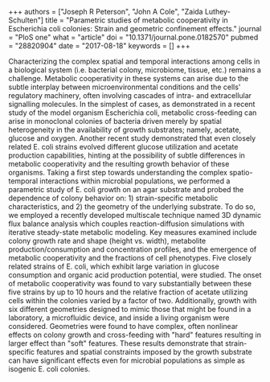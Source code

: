 +++
authors = ["Joseph R Peterson", "John A Cole", "Zaida Luthey-Schulten"]
title = "Parametric studies of metabolic cooperativity in Escherichia coli colonies: Strain and geometric confinement effects."
journal = "PloS one"
what = "article"
doi = "10.1371/journal.pone.0182570"
pubmed = "28820904"
date = "2017-08-18"
keywords = []
+++

Characterizing the complex spatial and temporal interactions among cells in a biological system (i.e. bacterial colony, microbiome, tissue, etc.) remains a challenge. Metabolic cooperativity in these systems can arise due to the subtle interplay between microenvironmental conditions and the cells' regulatory machinery, often involving cascades of intra- and extracellular signalling molecules. In the simplest of cases, as demonstrated in a recent study of the model organism Escherichia coli, metabolic cross-feeding can arise in monoclonal colonies of bacteria driven merely by spatial heterogeneity in the availability of growth substrates; namely, acetate, glucose and oxygen. Another recent study demonstrated that even closely related E. coli strains evolved different glucose utilization and acetate production capabilities, hinting at the possibility of subtle differences in metabolic cooperativity and the resulting growth behavior of these organisms. Taking a first step towards understanding the complex spatio-temporal interactions within microbial populations, we performed a parametric study of E. coli growth on an agar substrate and probed the dependence of colony behavior on: 1) strain-specific metabolic characteristics, and 2) the geometry of the underlying substrate. To do so, we employed a recently developed multiscale technique named 3D dynamic flux balance analysis which couples reaction-diffusion simulations with iterative steady-state metabolic modeling. Key measures examined include colony growth rate and shape (height vs. width), metabolite production/consumption and concentration profiles, and the emergence of metabolic cooperativity and the fractions of cell phenotypes. Five closely related strains of E. coli, which exhibit large variation in glucose consumption and organic acid production potential, were studied. The onset of metabolic cooperativity was found to vary substantially between these five strains by up to 10 hours and the relative fraction of acetate utilizing cells within the colonies varied by a factor of two. Additionally, growth with six different geometries designed to mimic those that might be found in a laboratory, a microfluidic device, and inside a living organism were considered. Geometries were found to have complex, often nonlinear effects on colony growth and cross-feeding with "hard" features resulting in larger effect than "soft" features. These results demonstrate that strain-specific features and spatial constraints imposed by the growth substrate can have significant effects even for microbial populations as simple as isogenic E. coli colonies.